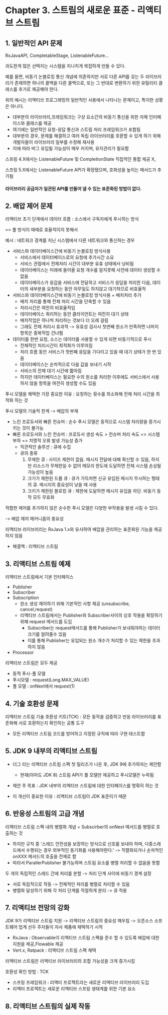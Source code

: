 # Chapter 3. 스트림의 새로운 표준 - 리액티브 스트림

## 1. 일반적인 API 문제

RxJavaAPI, CompletableStage, ListenableFuture...

과도한게 많은 선택지는 시스템을 지나치게 복잡하게 만들 수 있다.

예를 들면, 비동기 논블로킹 통신 개념에 의존하지만 서로 다른 API를 갖는 두 라이브러리가 존재하면 하나의 콜백을 다른 콜백으로, 또는 그 반대로 변환하기 위한 유틸리티 클래스를 추가로 제공해야 한다.

위의 예시는 리액티브 프로그래밍의 일반적인 사용에서 나타나는 문제이고, 특이한 상황은 아니다.

- 대부분의 라이브러리,프레임워크는 구성 요소간의 비동기 통신을 위한 자체 인터페이스와 클래스를 제공
- 여기에는 일반적인 요청-응답 통신과 스트림 처리 프레임워크가 포함됨
- 대부분의 경우, 문제를 해결하고 여러 독립 라이브러리를 호환할 수 있게 하기 위해 개발자들이 라이브러리 일부를 수정해 재사용
- 이에 따라 버그 유입될 가능성이 매우 커지며, 유지관리가 필요함

스프링 4.X에서는 ListenableFuture 및 CompletionState 직접적인 통합 제공 X, 

스프링 5.X에서는 ListenableFuture  API가 확장됐으며, 호화성을 높이는 메서드가 추가됨

#### 라이브러리 공급자가 일관된 API를 만들어 낼 수 있는 표준화된 방법이 없다.



## 2. 배압 제어 문제

리액티브 초기 단계에서 데이터 흐름 : 소스에서 구독자에게 푸시하는 방식

 => 풀 방식이 때때로 효율적이지 못해서

예시 : 네트워크 경계를 지닌 시스템에서 다른 네트워크와 통신하는 경우

- 서비스와 데이터베이스간에 비동기 논블로킹 방식사용
  - 서비스에서 데이터베이스로의 요청에 추가시간 소요
  - 서비스 관점에서 전체처리 시간이 대부분 유휴 상태에서 낭비됨
  - 데이터베이스는 미래에 들어올 요청 개수를 알지못해 사전에 데이터 생성할 수 없음
  - 데이터베이스가 응갑을 서비스에 전달하고 서비스가 응답을 처리한 다음, 데이터의 새부분을 요청하는 동안 아무일도 하지않고 대기하므로 비효율적
- 서비스와 데이터베이스간에 비동기 논블로킹 방식사용 + 배치처리 추가
  - 배치 처리를 통해 전체 처리 시간을 단축할 수 있음
  - 처리시간은 여전히 비효율적임
  - 데이터베이스 쿼리하는 동안 클라이언트는 여전히 대기 상태
  - 배치작업은 하나씩 처리하는 것보다 더 오래 걸림
  - 그래도 전체 처리시 효과적 -> 유효성 검사시 첫번째 원소가 만족하면 나머지 항목은 중복작업 건너뜀
- 데이터를 한번 요청, 소스는 데이터를 사용할 수 있게 되면 비동기적으로 푸시
  - 전체적인 처리시간이 최적화가 이루어짐
  - 처리 흐름 동안 서비스가 첫번째 응답을 기다리고 있을 때 대기 상태가 한 번 있음
  - 데이터베이스는 순차적으로 다음 값을 보내기 시작
  - 서비스의 전체 대기 시간에 짧아짐
  - 하지만 데이터베이스는 필요한 수의 원소를 처리한 이후에도 서비스에서 사용하지 않을 항목을 여전히 생성할 수도 있음

푸시 모델을 채택한 가장 중요한 이유 : 요청하는 횟수를 최소화해 전체 처리 시간을 최적화 하는 것

푸시 모델의 기술적 한계 -> 배압의 부재

- 느린 프로듀서와 빠른 컨슈머 : 순수 푸시 모델은 동적으로 시스템 처리량을 증가시키는 것이 불가능
- 빠른 프로듀서와 느린 컨슈머 : 프로듀서 생성 속도 > 컨슈머 처리 속도 => 시스템 부하 => 치명적 오류 발생 가능성 증가
  - 직관적인 솔루션 : 큐에 수집
  - 큐의 종류
    1. 무제한 큐 : 사이즈 제한이 없음. 메시지 전달에 대해 확신할 수 있음, 하지만 리소스가 무제한일 수 없어 메모리 한도에 도달하면 전체 시스템 손상될 가능성이 높음
    2. 크기가 제한된 드롭 큐 : 큐가 가득차면 신규 유입된 메시지 무시하는 형태의 큐. 메시지의 중요성이 낮을 때 사용
    3. 크키가 제한된 블로킹 큐 : 제한에 도달하면 메시지 유입을 차단. 비동기 동작 모두 무효화

적합한 제어를 추가하지 않은 순수한 푸시 모델은 다양한 부작용을 발생 시킬 수 있다.

-> 배압 제어 메커니즘의 중요성

리액티브 라이브러리는 RxJava 1.x와 유사하여 배압을 관리하는 표준화된 기능을 제공하지 않음

- 해결책 : 리액티브 스트림

## 3. 리액티브 스트림 예제

리액티브 스트림에서 기본 인터페이스

- Publisher
- Subscriber
- Subscription
  - 원소 생성 제어하기 위해 기본적인 사항 제공 (unsubscribe, cancel,request)
  - 리액티브 스트림에서는 Publisher와 Subscriber사이의 상호 작용을 확장하기 위해 request 메서드를 도입
    - Subscriber는 request메서드를 통해 Publisher가 보내줘야하는 데이터 크기를 알려줄수 있음
    - 이를 통해 Publisher는 유입되는 원소 개수가 처리할 수 있는 제한을 초과하지 않음
- Processor

리액티브 스트림은 모두 제공

- 동적 푸시-풀 모델
- 푸시모델 : request(Long.MAX_VALUE)
- 풀 모델 : onNext에서 request(1)

## 4. 기술 호환성 문제

리액티브 스트림 기술 호환성 키트(TCK) : 모든 동작을 검증하고 반응 라이브러리를 표준화해 서로 호환하는지 확인하는 공통 도구

- 모든 리액티브 스트림 코드를 방어하고 지정된 규칙에 따라 구현 테스트함

## 5. JDK 9 내부의 리액티브 스트림

- 더그 리는 리액티브 스트림 스펙 첫 릴리즈가 나온 후, JDK 9에 추가하자는 제안함

  - 현재(아마도 JDK 8) 스트림 API가 풀 모델만 제공하고 푸시모델은 누락됨

- 제안 주 목표 : JDK 내부의 리액티브 스트림에 대한 인터페이스를 명확히 하는 것

- 이 개선이 중요한 이유 : 리액티브 스트림이 JDK 표준이기 때문

  

## 6. 반응성 스트림의 고급 개념

리액티브 스트림 스펙 내의 병렬화 개념 = Subscirber의 onNext 메서드를 병렬로 호출하는 것

- 하지만 규칙 중 '스레드 안전성을 보장하는 방식으로 신호를 보내야 하며, 다중스레드에서 수행되는 경우 외부적인  동기화를 사용해야한다.' -> 직렬화되거나 순차적인 onXXX 메서드의 호출을 전제로 함
- 따라서 ParallerPublisher 불가능하며 스트림 요소를 병렬 처리할 수 없음을 뜻함

두 개의 독립적인 스레드 간에 처리를 분할 -> 처리 단계 사이에 비동기 경계 설정

- 서로 독립적으로 작동 -> 전체적인 처리를 병렬로 처리할 수 있음
- 병렬화 달성하기 위해 각 처리 단계를 적절하게 분리 -> 큐 적용

## 7. 리액티브 전망의 강화

JDK 9가 리액티브 스트림 지원 -> 리액티브 스트림의 중요성 깨우침 -> 오픈소스 소프트웨어 업계 선두 주자들이 자사 제품에 채택하기 시작

- RxJava : Observable이 리액티브 스트림 스펙을 준수 할 수 있도록 배압에 대한 지원을 제공,Flowable 제공
- Vert.x, Ratpack : 리액티브 스트림 스펙 채택

리액티브 스트림은 리액티브 라이브러리의 조합 가능성을 크게 증가시킴

호환성 확인 방법 : TCK

- 스프링 프레임워크 : 리액터 프로젝트라는 새로운 리액티브 라이브러리 도입
- 리액터 프로젝트는 새로운 리액티브 스프링 생태계를 위한 기본 요소

## 8. 리액티브 스트림의 실제 작동


